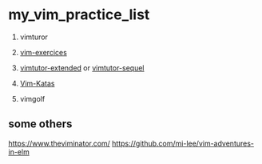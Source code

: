 # my_vim_practice_list

1. vimturor

2. [vim-exercices](https://github.com/skilldrick/vim-exercises)
3. [vimtutor-extended](https://github.com/superjer/vimtutor-extended) or [vimtutor-sequel](https://github.com/micahkepe/vimtutor-sequel)

4. [Vim-Katas](https://github.com/adomokos/Vim-Katas)

5. vimgolf

## some others

https://www.theviminator.com/
https://github.com/mi-lee/vim-adventures-in-elm

